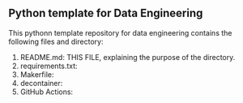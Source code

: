 ## Python template for Data Engineering

This pythonn template repository for data engineering contains the following files and directory:

1. README.md: THIS FILE, explaining the purpose of the directory.
2. requirements.txt:
3. Makerfile:
4. decontainer:
5. GitHub Actions:

